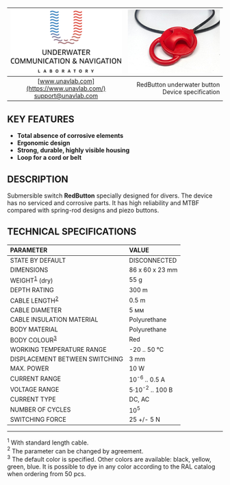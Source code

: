 <div style="page-break-after: always;"></div>

| ![logo](/documentation/sm_logo.png) | ![pic](/documentation/redbutton.png) |
| :---: | ---: |
| [www.unavlab.com](https://www.unavlab.com/) <br/> [support@unavlab.com](mailto:support@unavlab.com) | RedButton underwater button <br/> Device specification |

## KEY FEATURES
* **Total absence of corrosive elements**
* **Ergonomic design**
* **Strong, durable, highly visible housing**
* **Loop for a cord or belt**

## DESCRIPTION
Submersible switch **RedButton** specially designed for divers. The device has no serviced and corrosive parts.
It has high reliability and MTBF compared with spring-rod designs and piezo buttons.  

<div style="page-break-after: always;"></div>

## TECHNICAL SPECIFICATIONS

| PARAMETER | VALUE |
| :--- | :--- |
| STATE BY DEFAULT | DISCONNECTED |
| DIMENSIONS | 86 x 60 x 23 mm |
| WEIGHT<sup>[1](#footnote1)</sup> (dry) | 55 g |
| DEPTH RATING | 300 m |
| CABLE LENGTH<sup>[2](#footnote2)</sup> | 0.5 m |
| CABLE DIAMETER | 5 мм |
| CABLE INSULATION MATERIAL | Polyurethane |
| BODY MATERIAL | Polyurethane |
| BODY COLOUR<sup>[3](#footnote1)</sup> | Red |
| WORKING TEMPERATURE RANGE | -20 .. 50 °С |
| DISPLACEMENT BETWEEN SWITCHING | 3 mm |
| MAX. POWER | 10 W |
| CURRENT RANGE | 10<sup>-6</sup> .. 0.5 A |
| VOLTAGE RANGE | 5·10<sup>-2</sup> .. 100 В |
| CURRENT TYPE |DC, AC |
| NUMBER OF CYCLES | 10<sup>5</sup> |
| SWITCHING FORCE | 25 +/- 5 N |

________________
<a name="footnote1"><sup>1</sup></a> With standard length cable.  
<a name="footnote2"><sup>2</sup></a> The parameter can be changed by agreement.  
<a name="footnote3"><sup>3</sup></a> The default color is specified. Other colors are available: black, yellow, green, blue. It is possible to dye in any color according to the RAL catalog when ordering from 50 pcs.  

<div style="page-break-after: always;"></div>
